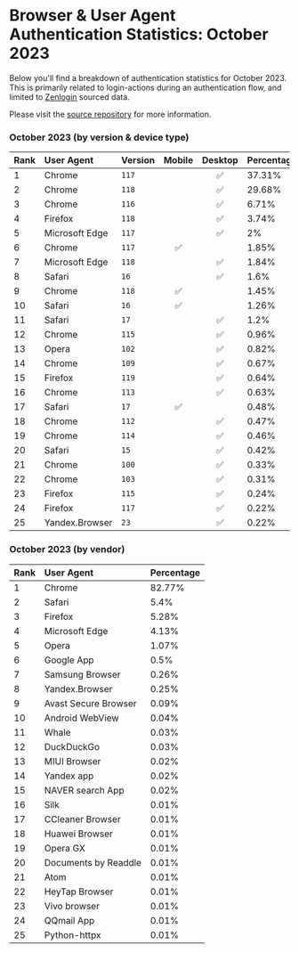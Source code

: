 # Browser & User Agent Authentication Statistics: October 2023

Below you'll find a breakdown of authentication statistics for
October 2023. This is primarily related to login-actions during an
authentication flow, and limited to <a href="https://zenlogin.co"/>Zenlogin</a>
sourced data.

Please visit the
<a href="https://github.com/zenlogin/browser-user-agent-authentication-statistics">source repository</a>
for more information.

### October 2023 (by version & device type)
| Rank | User Agent | Version | Mobile | Desktop | Percentage |
| :--- | :--- | :--- | :---: | :---: | :--- |
| 1 | Chrome | `117` | | ✅ | 37.31% |
| 2 | Chrome | `118` | | ✅ | 29.68% |
| 3 | Chrome | `116` | | ✅ | 6.71% |
| 4 | Firefox | `118` | | ✅ | 3.74% |
| 5 | Microsoft Edge | `117` | | ✅ | 2% |
| 6 | Chrome | `117` | ✅ | | 1.85% |
| 7 | Microsoft Edge | `118` | | ✅ | 1.84% |
| 8 | Safari | `16` | | ✅ | 1.6% |
| 9 | Chrome | `118` | ✅ | | 1.45% |
| 10 | Safari | `16` | ✅ | | 1.26% |
| 11 | Safari | `17` | | ✅ | 1.2% |
| 12 | Chrome | `115` | | ✅ | 0.96% |
| 13 | Opera | `102` | | ✅ | 0.82% |
| 14 | Chrome | `109` | | ✅ | 0.67% |
| 15 | Firefox | `119` | | ✅ | 0.64% |
| 16 | Chrome | `113` | | ✅ | 0.63% |
| 17 | Safari | `17` | ✅ | | 0.48% |
| 18 | Chrome | `112` | | ✅ | 0.47% |
| 19 | Chrome | `114` | | ✅ | 0.46% |
| 20 | Safari | `15` | | ✅ | 0.42% |
| 21 | Chrome | `100` | | ✅ | 0.33% |
| 22 | Chrome | `103` | | ✅ | 0.31% |
| 23 | Firefox | `115` | | ✅ | 0.24% |
| 24 | Firefox | `117` | | ✅ | 0.22% |
| 25 | Yandex.Browser | `23` | | ✅ | 0.22% |


### October 2023 (by vendor)
| Rank | User Agent | Percentage |
| :--- | :--- | :--- |
| 1 | Chrome | 82.77% |
| 2 | Safari | 5.4% |
| 3 | Firefox | 5.28% |
| 4 | Microsoft Edge | 4.13% |
| 5 | Opera | 1.07% |
| 6 | Google App | 0.5% |
| 7 | Samsung Browser | 0.26% |
| 8 | Yandex.Browser | 0.25% |
| 9 | Avast Secure Browser | 0.09% |
| 10 | Android WebView | 0.04% |
| 11 | Whale | 0.03% |
| 12 | DuckDuckGo | 0.03% |
| 13 | MIUI Browser | 0.02% |
| 14 | Yandex app | 0.02% |
| 15 | NAVER search App | 0.02% |
| 16 | Silk | 0.01% |
| 17 | CCleaner Browser | 0.01% |
| 18 | Huawei Browser | 0.01% |
| 19 | Opera GX | 0.01% |
| 20 | Documents by Readdle | 0.01% |
| 21 | Atom | 0.01% |
| 22 | HeyTap Browser | 0.01% |
| 23 | Vivo browser | 0.01% |
| 24 | QQmail App | 0.01% |
| 25 | Python-httpx | 0.01% |
